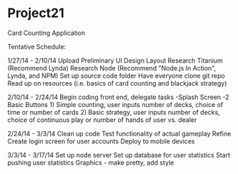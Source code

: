 Project21
=========

Card Counting Application

Tentative Schedule:

1/27/14 - 2/10/14
Upload Preliminary UI Design Layout
Research Titanium (Recommend Lynda)
Research Node (Recommend "Node.js In Action", Lynda, and NPM)
Set up source code folder
Have everyone clone git repo
Read up on resources (i.e. basics of card counting and blackjack strategy)

2/10/14 - 2/24/14
Begin coding front end, delegate tasks
	-Splash Screen
	-2 Basic Buttons
		1) Simple counting, user inputs number of decks, choice 
		of time or number of cards
		2) Basic strategy, user inputs number of decks, choice of 
		continuous play or number of hands of user vs. dealer

2/24/14 - 3/3/14
Clean up code
Test functionality of actual gameplay
Refine
Create login screen for user accounts
Deploy to mobile devices

3/3/14 - 3/17/14
Set up node server
Set up database for user statistics
Start pushing user statistics 
Graphics - make pretty, add style




